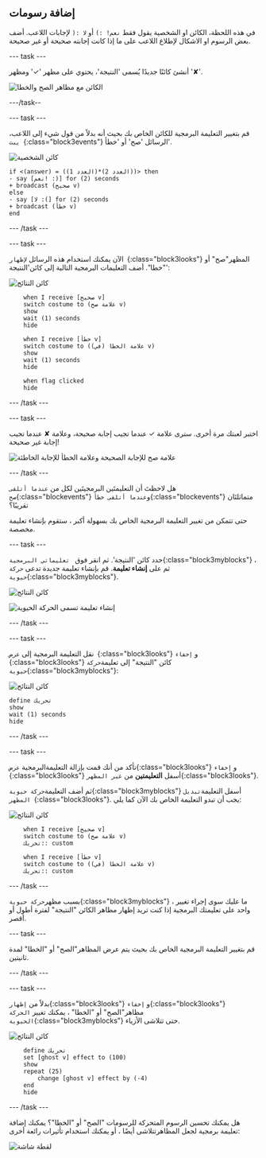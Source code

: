 ## إضافة رسومات

في هذه اللحظة، الكائن او الشخصية يقول فقط `نعم! :)` أو `لا :(` لإجابات اللاعب. أضف بعض الرسوم او الاشكال لإطلاع اللاعب على ما إذا كانت إجابته صحيحة أو غير صحيحة.

--- task ---

أنشئ كائنًا جديدًا يُسمى 'النتيجة'، يحتوي على مظهر '✓' ومظهر '✘'.

![الكائن مع مظاهر الصح والخطا](images/brain-result.png)

---/task--

--- task ---

قم بتغيير التعليمة البرمجية للكائن الخاص بك بحيث أنه بدلاً من قول شيء إلى اللاعب، `يبث `{:class="block3events"} الرسائل 'صح' أو 'خطأ'.

![كائن الشخصية](images/giga-sprite.png)

```blocks3
if <(answer) = ((العدد 1)*(العدد 2))> then
- say [نعم! :)] for (2) seconds
+ broadcast (صحيح v)
else
- say [لا :(] for (2) seconds
+ broadcast (خطأ v)
end
```

--- /task ---

--- task ---

الآن يمكنك استخدام هذه الرسائل `لإظهار `{:class="block3looks"} المظهر"صح" أو "خطا". أضف التعليمات البرمجية التالية إلى كائن'النتيجة':

![كائن النتائج](images/result-sprite.png)

```blocks3
    when I receive [صحيح v]
    switch costume to (علامة صح v)
    show
    wait (1) seconds
    hide

    when I receive [خطأ v]
    switch costume to (علامة الخطا (في) v)
    show
    wait (1) seconds
    hide

    when flag clicked
    hide
```

--- /task ---

--- task ---

اختبر لعبتك مرة أخرى. سترى علامة ✓ عندما تجيب إجابة صحيحة، وعلامة ✘ عندما تجيب إجابة غير صحيحة!

![علامة صح للإجابة الصحيحة وعلامة الخطأ للإجابة الخاطئة ](images/brain-test-answer.png)

--- /task ---

هل لاحظتَ أن التعليمتَين البرمجيتَين لكل من `عندما أتلقى صح`{:class="blockevents"} و`عندما أتلقى خطأ`{:class="blockevents"} متماثلتَان تقريبًا؟

حتى تتمكن من تغيير التعليمة البرمجية الخاص بك بسهولة أكبر ، ستقوم بإنشاء تعليمة مخصصة.

--- task ---

حدد كائن 'النتيجة'. ثم انقر فوق ` تعليماتي البرمجية`{:class="block3myblocks"} ، ثم على **إنشاء تعليمة**. قم بإنشاء تعليمة جديدة تدعى `حركة حيوية`{:class="block3myblocks"}.

![كائن النتائج](images/result-sprite.png)

![إنشاء تعليمة تسمى الحركة الحيوية](images/brain-animate-function.png)

--- /task ---

--- task ---

نقل التعليمة البرمجية إلى `عرض `{:class="block3looks"} و `إخفاء `{:class="block3looks"} كائن "النتيجة" إلى تعليمة`حركة حيوية`{:class="block3myblocks"}:

![كائن النتائج](images/result-sprite.png)

```blocks3
define تحريك
show
wait (1) seconds
hide
```

--- /task ---

--- task ---

تأكد من أنك قمت بإزالة التعليمةالبرمجية `عرض`{:class="block3looks"} و `إخفاء `{:class="block3looks"} أسفل **التعليمتين** من `غير المظهر`{:class="block3looks"}.

ثم أضف التعليمة`حركة حيوية`{:class="block3myblocks"} أسفل التعليمة`تبديل المظهر `{:class="block3looks"}. يجب أن تبدو التعليمة الخاص بك الآن كما يلي:

![كائن النتائج](images/result-sprite.png)

```blocks3
    when I receive [صحيح v]
    switch costume to (علامة صح v)
    تحريك:: custom

    when I receive [خطأ v]
    switch costume to (علامة الخطا (في) v)
    تحريك:: custom
```

--- /task ---

بسبب مظهر`حركة حيوية`{:class="block3myblocks"} ، ما عليك سوى إجراء تغيير واحد على تعليمتك البرمجية إذا كنت تريد إظهار مظاهر الكائن "النتيجة" لفترة أطول أو أقصر.

--- task ---

قم بتغيير التعليمة البرمجية الخاص بك بحيث يتم عرض المظاهر"الصح" أو "الخطا" لمدة ثانيتين.

--- /task ---

--- task ---

بدلاً من `إظهار`{:class="block3looks"} و `إخفاء`{:class="block3looks"} مظاهر"الصح" أو "الخطا" ، يمكنك تغيير `الحركة الحيوية`{:class="block3myblocks"} حتى تتلاشى الأزياء.

![كائن النتائج](images/result-sprite.png)

```blocks3
    define تحريك
    set [ghost v] effect to (100)
    show
    repeat (25)
        change [ghost v] effect by (-4)
    end
    hide
```

--- /task ---

هل يمكنك تحسين الرسوم المتحركة للرسومات "الصح" أو "الخطا"؟ يمكنك إضافة تعليمة برمجية لجعل المظاهرتتلاشى أيضًا ، أو يمكنك استخدام تأثيرات رائعة أخرى:

![لقطة شاشة](images/brain-effects.png)